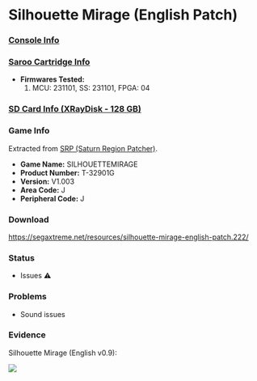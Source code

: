 # Silhouette Mirage (English Patch)

### [Console Info](../../../../../Info/Consoles/VA13/README.md)

### [Saroo Cartridge Info](../../../../../Info/Cartridges/RetroGameParadiseStore/1.32F/README.md)

- <b>Firmwares Tested:</b>
  1. MCU: 231101, SS: 231101, FPGA: 04

### [SD Card Info (XRayDisk - 128 GB)](../../../../../Info/SdCards/XRayDisk/128GB/fat32/README.md)

### Game Info

Extracted from [SRP (Saturn Region Patcher)](https://segaxtreme.net/resources/saturn-region-patcher.81/download).

- <b>Game Name:</b> SILHOUETTEMIRAGE
- <b>Product Number:</b> T-32901G
- <b>Version:</b> V1.003
- <b>Area Code:</b> J
- <b>Peripheral Code:</b> J

### Download

https://segaxtreme.net/resources/silhouette-mirage-english-patch.222/

### Status

- Issues :warning:

### Problems

- Sound issues

### Evidence

Silhouette Mirage (English v0.9):

[![](https://img.youtube.com/vi/EIOm5chdso8/0.jpg)](https://www.youtube.com/watch?v=EIOm5chdso8)
